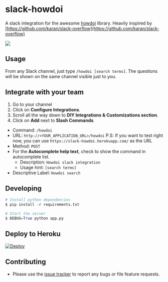 # slack-howdoi

A slack integration for the awesome [howdoi](https://github.com/gleitz/howdoi) library.
Heavily inspired by [https://github.com/karan/slack-overflow](https://github.com/karan/slack-overflow)

![](http://i.imgur.com/HuH6wf0.png)

## Usage

From any Slack channel, just type `/howdoi [search terms]`. The questions will be shown on the same channel visible just to you.

## Integrate with your team

1. Go to your channel
2. Click on **Configure Integrations**.
3. Scroll all the way down to **DIY Integrations & Customizations section**.
4. Click on **Add** next to **Slash Commands**.
  - Command: `/howdoi`
  - URL: `http://<YOUR_APPLICATION_URL>/howdoi`
	P.S: If you want to test right now, you can use `https://slack-howdoi.herokuapp.com/` as the URL
  - Method: `POST`
  - For the **Autocomplete help text**, check to show the command in autocomplete list.
    - Description: `Howdoi slack integration`
    - Usage hint: `[search terms]`
  - Descriptive Label: `Howdoi search`

## Developing

```python
# Install python dependencies
$ pip install -r requirements.txt

# Start the server
$ DEBUG=True python app.py
```

## Deploy to Heroku

[![Deploy](https://www.herokucdn.com/deploy/button.png)](https://heroku.com/deploy)


## Contributing

- Please use the [issue tracker](https://github.com/ellisonleao/slack-howdoi/issues) to report any bugs or file feature requests.
